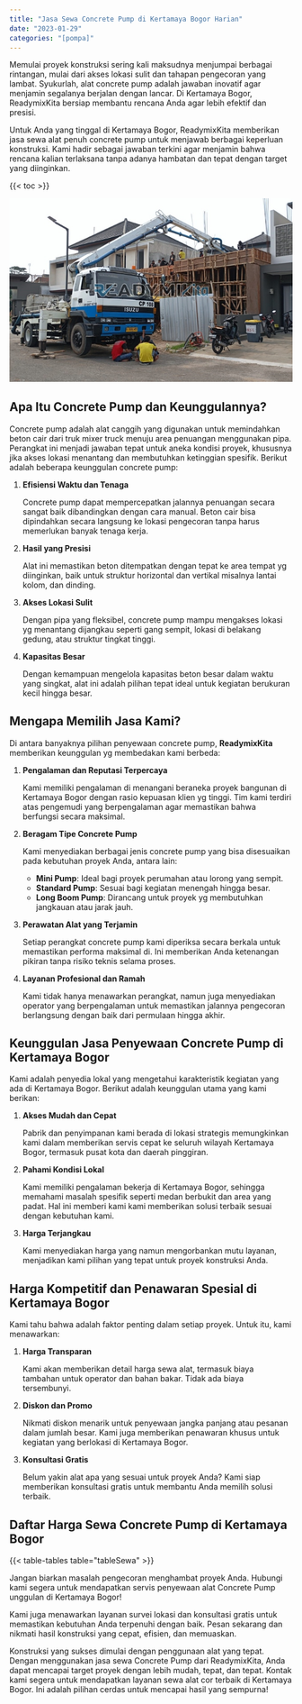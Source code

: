 ```yaml
---
title: "Jasa Sewa Concrete Pump di Kertamaya Bogor Harian"
date: "2023-01-29"
categories: "[pompa]"
---
```


Memulai proyek konstruksi sering kali maksudnya menjumpai berbagai rintangan, mulai dari akses lokasi sulit dan tahapan pengecoran yang lambat. Syukurlah, alat concrete pump adalah jawaban inovatif agar menjamin segalanya berjalan dengan lancar. Di Kertamaya Bogor, ReadymixKita bersiap membantu rencana Anda agar lebih efektif dan presisi.

Untuk Anda yang tinggal di Kertamaya Bogor, ReadymixKita memberikan jasa sewa alat penuh concrete pump untuk menjawab berbagai keperluan konstruksi. Kami hadir sebagai jawaban terkini agar menjamin bahwa rencana kalian terlaksana tanpa adanya hambatan dan tepat dengan target yang diinginkan.

{{< toc >}}

![Jasa Sewa Concrete Pump di Kertamaya Bogor Harian](/images/pompa/sewa-pompa-02.jpg)

## Apa Itu Concrete Pump dan Keunggulannya?

Concrete pump adalah alat canggih yang digunakan untuk memindahkan beton cair dari truk mixer truck menuju area penuangan menggunakan pipa. Perangkat ini menjadi jawaban tepat untuk aneka kondisi proyek, khususnya jika akses lokasi menantang dan membutuhkan ketinggian spesifik. Berikut adalah beberapa keunggulan concrete pump:

1. **Efisiensi Waktu dan Tenaga**

   Concrete pump dapat mempercepatkan jalannya penuangan secara sangat baik dibandingkan dengan cara manual. Beton cair bisa dipindahkan secara langsung ke lokasi pengecoran tanpa harus memerlukan banyak tenaga kerja.

2. **Hasil yang Presisi**

   Alat ini memastikan beton ditempatkan dengan tepat ke area tempat yg diinginkan, baik untuk struktur horizontal dan vertikal misalnya lantai kolom, dan dinding.

3. **Akses Lokasi Sulit**

   Dengan pipa yang fleksibel, concrete pump mampu mengakses lokasi yg menantang dijangkau seperti gang sempit, lokasi di belakang gedung, atau struktur tingkat tinggi.

4. **Kapasitas Besar**

   Dengan kemampuan mengelola kapasitas beton besar dalam waktu yang singkat, alat ini adalah pilihan tepat ideal untuk kegiatan berukuran kecil hingga besar.

## Mengapa Memilih Jasa Kami?

Di antara banyaknya pilihan penyewaan concrete pump, **ReadymixKita** memberikan keunggulan yg membedakan kami berbeda:

1. **Pengalaman dan Reputasi Terpercaya**

   Kami memiliki pengalaman di menangani beraneka proyek bangunan di Kertamaya Bogor dengan rasio kepuasan klien yg tinggi. Tim kami terdiri atas pengemudi yang berpengalaman agar memastikan bahwa berfungsi secara maksimal.

2. **Beragam Tipe Concrete Pump**

   Kami menyediakan berbagai jenis concrete pump yang bisa disesuaikan pada kebutuhan proyek Anda, antara lain:
   - **Mini Pump**: Ideal bagi proyek perumahan atau lorong yang sempit.
   - **Standard Pump**: Sesuai bagi kegiatan menengah hingga besar.
   - **Long Boom Pump**: Dirancang untuk proyek yg membutuhkan jangkauan atau jarak jauh.

3. **Perawatan Alat yang Terjamin**

   Setiap perangkat concrete pump kami diperiksa secara berkala untuk memastikan performa maksimal di. Ini memberikan Anda ketenangan pikiran tanpa risiko teknis selama proses.

4. **Layanan Profesional dan Ramah**

   Kami tidak hanya menawarkan perangkat, namun juga menyediakan operator yang berpengalaman untuk memastikan jalannya pengecoran berlangsung dengan baik dari permulaan hingga akhir.

## Keunggulan Jasa Penyewaan Concrete Pump di Kertamaya Bogor

Kami adalah penyedia lokal yang mengetahui karakteristik kegiatan yang ada di Kertamaya Bogor. Berikut adalah keunggulan utama yang kami berikan:

1. **Akses Mudah dan Cepat**

   Pabrik dan penyimpanan kami berada di lokasi strategis memungkinkan kami dalam memberikan servis cepat ke seluruh wilayah Kertamaya Bogor, termasuk pusat kota dan daerah pinggiran.

2. **Pahami Kondisi Lokal**

   Kami memiliki pengalaman bekerja di Kertamaya Bogor, sehingga memahami masalah spesifik seperti medan berbukit dan area yang padat. Hal ini memberi kami kami memberikan solusi terbaik sesuai dengan kebutuhan kami.

3. **Harga Terjangkau**

   Kami menyediakan harga yang namun mengorbankan mutu layanan, menjadikan kami pilihan yang tepat untuk proyek konstruksi Anda.

## Harga Kompetitif dan Penawaran Spesial di Kertamaya Bogor

Kami tahu bahwa adalah faktor penting dalam setiap proyek. Untuk itu, kami menawarkan:

1. **Harga Transparan**

   Kami akan memberikan detail harga sewa alat, termasuk biaya tambahan untuk operator dan bahan bakar. Tidak ada biaya tersembunyi.

2. **Diskon dan Promo**

   Nikmati diskon menarik untuk penyewaan jangka panjang atau pesanan dalam jumlah besar. Kami juga memberikan penawaran khusus untuk kegiatan yang berlokasi di Kertamaya Bogor.

3. **Konsultasi Gratis**

   Belum yakin alat apa yang sesuai untuk proyek Anda? Kami siap memberikan konsultasi gratis untuk membantu Anda memilih solusi terbaik.

## Daftar Harga Sewa Concrete Pump di Kertamaya Bogor

{{< table-tables table="tableSewa" >}}

Jangan biarkan masalah pengecoran menghambat proyek Anda. Hubungi kami segera untuk mendapatkan servis penyewaan alat Concrete Pump unggulan di Kertamaya Bogor!

Kami juga menawarkan layanan survei lokasi dan konsultasi gratis untuk memastikan kebutuhan Anda terpenuhi dengan baik. Pesan sekarang dan nikmati hasil konstruksi yang cepat, efisien, dan memuaskan.

Konstruksi yang sukses dimulai dengan penggunaan alat yang tepat. Dengan menggunakan jasa sewa Concrete Pump dari ReadymixKita, Anda dapat mencapai target proyek dengan lebih mudah, tepat, dan tepat. Kontak kami segera untuk mendapatkan layanan sewa alat cor terbaik di Kertamaya Bogor. Ini adalah pilihan cerdas untuk mencapai hasil yang sempurna!